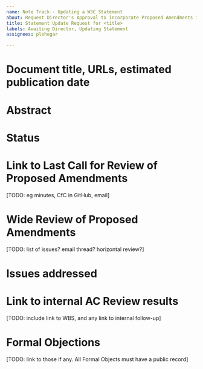 ```yaml
---
name: Note Track - Updating a W3C Statement
about: Request Director's Approval to incorporate Proposed Amendments into a Statement (Statement -> Statement)
title: Statement Update Request for <title>
labels: Awaiting Director, Updating Statement
assignees: plehegar

---
```


# Document title, URLs, estimated publication date

# Abstract

# Status

# Link to Last Call for Review of Proposed Amendments
[TODO: eg minutes, CfC in GitHub, email]

# Wide Review of Proposed Amendments
[TODO: list of issues? email thread? horizontal review?]

# Issues addressed

# Link to internal AC Review results
[TODO: include link to WBS, and any link to internal follow-up]

# Formal Objections
[TODO: link to those if any. All Formal Objects must have a public record]
